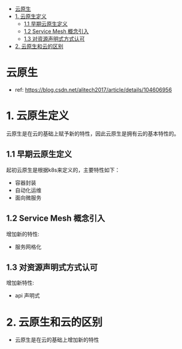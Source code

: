 <!-- TOC -->

- [云原生](#云原生)
- [1. 云原生定义](#1-云原生定义)
    - [1.1 早期云原生定义](#11-早期云原生定义)
    - [1.2 Service Mesh 概念引入](#12-service-mesh-概念引入)
    - [1.3 对资源声明式方式认可](#13-对资源声明式方式认可)
- [2. 云原生和云的区别](#2-云原生和云的区别)

<!-- /TOC -->

# 云原生

* ref: https://blog.csdn.net/alitech2017/article/details/104606956

# 1. 云原生定义
云原生是在云的基础上赋予新的特性，因此云原生是拥有云的基本特性的。

## 1.1 早期云原生定义
起初云原生是根据k8s来定义的，主要特性如下：
* 容器封装
* 自动化运维
* 面向微服务


## 1.2 Service Mesh 概念引入
增加新的特性:
* 服务网格化

## 1.3 对资源声明式方式认可
增加新特性:
* api 声明式


# 2. 云原生和云的区别
* 云原生是在云的基础上增加新的特性
